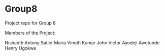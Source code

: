 # Group8
Project repo for Group 8

Members of the Project:

Nishanth Antony Satler
Maria Vinoth Kumar John Victor
Ayodeji Awotunde
Henry Ugokwe
